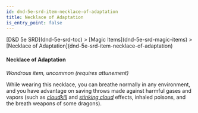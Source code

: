 ```yaml
---
id: dnd-5e-srd-item-necklace-of-adaptation
title: Necklace of Adaptation
is_entry_point: false
---
```


<breadcrumb>
[D&D 5e SRD](dnd-5e-srd-toc) >  [Magic Items](dnd-5e-srd-magic-items) > [Necklace of Adaptation](dnd-5e-srd-item-necklace-of-adaptation)
</breadcrumb>

#### Necklace of Adaptation

*Wondrous item, uncommon (requires attunement)*

While wearing this necklace, you can breathe normally in any environment, and you have advantage on saving throws made against harmful gases and vapors (such as [*cloudkill*](dnd-5e-srd-spell-cloudkill) and [*stinking cloud*](dnd-5e-srd-spell-stinking-cloud) effects, inhaled poisons, and the breath weapons of some dragons).

